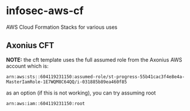 # infosec-aws-cf

 AWS Cloud Formation Stacks for various uses

## Axonius CFT

**NOTE:** the cft template uses the full assumed role from the Axonius AWS account which is:

``arn:aws:sts::604119231150:assumed-role/st-progress-55b41cac3f4e8e4a-MasterIamRole-1E7WQM8C64QQ/i-031885b89ea460f85``

as an option (if this is not working), you can try assuming root

``arn:aws:iam::604119231150:root``
